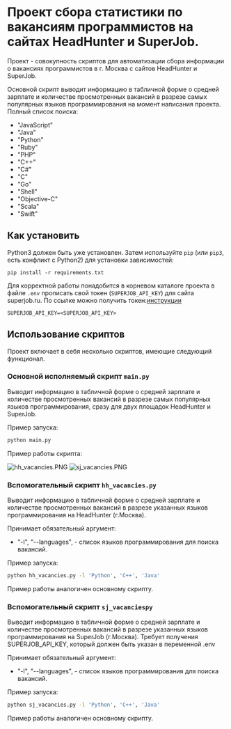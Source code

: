 # Проект сбора статистики по вакансиям программистов на сайтах HeadHunter и SuperJob.

Проект - совокупность скриптов для автоматизации сбора информации о вакансиях программистов в г. Москва с сайтов HeadHunter и SuperJob.

Основной скрипт выводит информацию в табличной форме о средней зарплате и количестве просмотренных вакансий в разрезе самых популярных языков программирования на момент написания проекта.
Полный список поиска:
* "JavaScript"
* "Java"
* "Python"
* "Ruby"
* "PHP"
* "C++"
* "C#"
* "C"
* "Go"
* "Shell"
* "Objective-C"
* "Scala"
* "Swift"


## Как установить

Python3 должен быть уже установлен. 
Затем используйте `pip` (или `pip3`, есть конфликт с Python2) для установки зависимостей:
```
pip install -r requirements.txt
```
Для корректной работы понадобится в корневом каталоге проекта в файле `.env` прописать свой токен (`SUPERJOB_API_KEY`) для сайта superjob.ru. По ссылке можно получить токен:[инструкции](https://api.superjob.ru/) 
```
SUPERJOB_API_KEY=<SUPERJOB_API_KEY>
```

## Использование скриптов

Проект включает в себя несколько скриптов, имеющие следующий функционал.

### Основной исполняемый скрипт `main.py`
Выводит информацию в табличной форме о средней зарплате и количестве просмотренных вакансий в разрезе самых популярных языков программирования, сразу для двух площадок HeadHunter и SuperJob.

Пример запуска:
```bash
python main.py
```
Пример работы скрипта:

![hh_vacancies.PNG](hh_vacancies.PNG)
![sj_vacancies.PNG](sj_vacancies.PNG)

### Вспомогательный скрипт `hh_vacancies.py`
Выводит информацию в табличной форме о средней зарплате и количестве просмотренных вакансий в разрезе указанных языков программирования на HeadHunter (г.Москва).

Принимает обязательный аргумент: 
* "-l", "--languages", - список языков программирования для поиска вакансий.


Пример запуска:
```bash
python hh_vacancies.py -l 'Python', 'C++', 'Java'
```
Пример работы аналогичен основному скрипту.

### Вспомогательный скрипт `sj_vacanciespy`
Выводит информацию в табличной форме о средней зарплате и количестве просмотренных вакансий в разрезе указанных языков программирования на SuperJob (г.Москва).
Требует получения SUPERJOB_API_KEY, который должен быть указан в переменной .env

Принимает обязательный аргумент: 
* "-l", "--languages", - список языков программирования для поиска вакансий.


Пример запуска:
```bash
python sj_vacancies.py -l 'Python', 'C++', 'Java'
```
Пример работы аналогичен основному скрипту.
